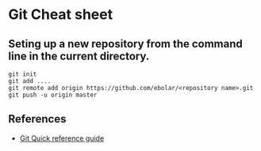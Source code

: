 # Git Cheat sheet

## Seting up a new repository from the command line in the current directory.
```
git init
git add ....
git remote add origin https://github.com/ebolar/<repository name>.git
git push -u origin master
```
## References
* [Git Quick reference guide](http://jonas.nitro.dk/git/quick-reference.html)
